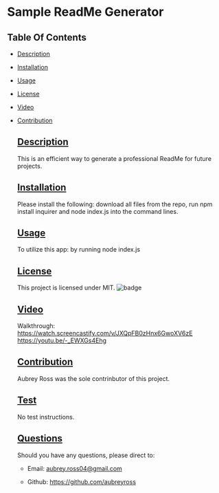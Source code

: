 # Sample ReadMe Generator

  ## Table Of Contents
* [Description](#Description)
* [Installation](#Installation)
* [Usage](#Usage)
* [License](#License)
* [Video](#Video)
* [Contribution](#Contribution)

  ## [Description](#Description)
  This is an efficient way to generate a professional ReadMe for future projects.
 

  ## [Installation](#Installation)
  Please install the following: download all files from the repo, run npm install inquirer and node index.js into the command lines.

  ## [Usage](#Usage)
  To utilize this app: by running node index.js

  ## [License](#License)
  This project is licensed under MIT. 
  ![badge](https://img.shields.io/badge/license-MIT-brightgreen)

  ## [Video](#Video)
  
  Walkthrough: 
  https://watch.screencastify.com/v/JXQpFB0zHnx6GwoXV6zE
  https://youtu.be/-_EWXGs4Ehg

  ## [Contribution](#Contribution)
  Aubrey Ross was the sole contrinbutor of this project.

  ## [Test](#Tests)
  No test instructions.

  ## [Questions](#Questions)
  Should you have any questions, please direct to:

  * Email: aubrey.ross04@gmail.com

  * Github: https://github.com/aubreyross
